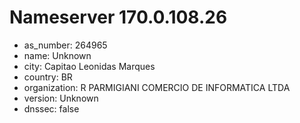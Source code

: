 # Nameserver 170.0.108.26

* as_number: 264965
* name: Unknown
* city: Capitao Leonidas Marques
* country: BR
* organization: R PARMIGIANI COMERCIO DE INFORMATICA LTDA
* version: Unknown
* dnssec: false
